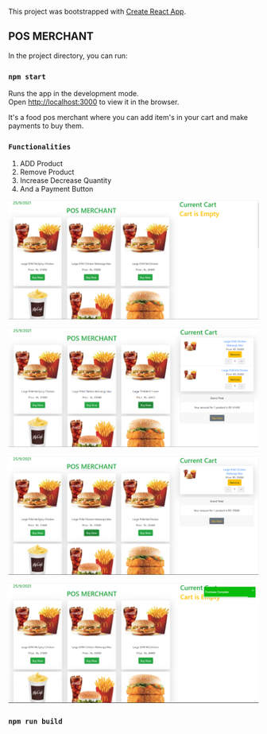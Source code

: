This project was bootstrapped with [Create React App](https://github.com/facebook/create-react-app).

## POS MERCHANT

In the project directory, you can run:

### `npm start`

Runs the app in the development mode.<br />
Open [http://localhost:3000](http://localhost:3000) to view it in the browser.

It's a food pos merchant where you can add item's in your cart and make payments to buy them.


### `Functionalities`


1. ADD Product
2. Remove Product
3. Increase Decrease Quantity
4. And a Payment Button

![alt text](https://github.com/shilpirana922/pos-merchant/blob/master/public/Product_page.PNG)

![alt text](https://github.com/shilpirana922/pos-merchant/blob/master/public/Add%20_item-2.PNG)

![alt text](https://github.com/shilpirana922/pos-merchant/blob/master/public/Add%20_item.PNG)

![alt text](https://github.com/shilpirana922/pos-merchant/blob/master/public/checkout.PNG)
### `npm run build`

